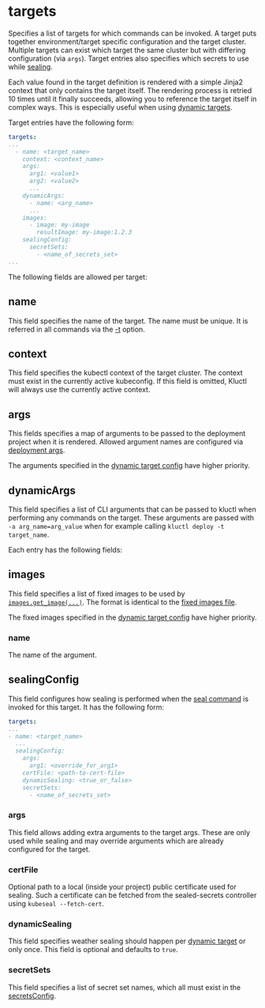 <!-- This comment is uncommented when auto-synced to www-kluctl.io

---
title: "targets"
linkTitle: "targets"
weight: 4
description: >
  Required, defines targets for this kluctl project.
---
-->

# targets

Specifies a list of targets for which commands can be invoked. A target puts together environment/target specific
configuration and the target cluster. Multiple targets can exist which target the same cluster but with differing
configuration (via `args`). Target entries also specifies which secrets to use while [sealing](../../sealed-secrets).

Each value found in the target definition is rendered with a simple Jinja2 context that only contains the target itself.
The rendering process is retried 10 times until it finally succeeds, allowing you to reference
the target itself in complex ways. This is especially useful when using [dynamic targets](./dynamic-targets.md).

Target entries have the following form:
```yaml
targets:
...
  - name: <target_name>
    context: <context_name>
    args:
      arg1: <value1>
      arg2: <value2>
      ...
    dynamicArgs:
      - name: <arg_name>
      ...
    images:
      - image: my-image
        resultImage: my-image:1.2.3
    sealingConfig:
      secretSets:
        - <name_of_secrets_set>
...
```

The following fields are allowed per target:

## name
This field specifies the name of the target. The name must be unique. It is referred in all commands via the
[-t](../../commands/common-arguments) option.

## context
This field specifies the kubectl context of the target cluster. The context must exist in the currently active kubeconfig.
If this field is omitted, Kluctl will always use the currently active context.

## args
This fields specifies a map of arguments to be passed to the deployment project when it is rendered. Allowed argument names
are configured via [deployment args](../../deployments/deployment-yml#args).

The arguments specified in the [dynamic target config](../../kluctl-project/targets/dynamic-targets#args)
have higher priority.

## dynamicArgs
This field specifies a list of CLI arguments that can be passed to kluctl when performing any commands on the target. These
arguments are passed with `-a arg_name=arg_value` when for example calling `kluctl deploy -t target_name`.

Each entry has the following fields:

## images
This field specifies a list of fixed images to be used by [`images.get_image(...)`](../../deployments/images#imagesget_image).
The format is identical to the [fixed images file](https://kluctl.io/docs/reference/deployments/images/#fixed-images-via-a-yaml-file).

The fixed images specified in the [dynamic target config](../../kluctl-project/targets/dynamic-targets#images)
have higher priority.

### name
The name of the argument.

## sealingConfig
This field configures how sealing is performed when the [seal command](../../commands/seal) is invoked for this target.
It has the following form:

```yaml
targets:
...
- name: <target_name>
  ...
  sealingConfig:
    args:
      arg1: <override_for_arg1>
    certFile: <path-to-cert-file>
    dynamicSealing: <true_or_false>
    secretSets:
      - <name_of_secrets_set>
```

### args
This field allows adding extra arguments to the target args. These are only used while sealing and may override
arguments which are already configured for the target.

### certFile
Optional path to a local (inside your project) public certificate used for sealing. Such a certificate can be fetched
from the sealed-secrets controller using `kubeseal --fetch-cert`.

### dynamicSealing
This field specifies weather sealing should happen per [dynamic target](./dynamic-targets.md) or only once. This
field is optional and defaults to `true`.

### secretSets
This field specifies a list of secret set names, which all must exist in the [secretsConfig](../secrets-config).
